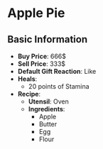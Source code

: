 # Apple Pie

## Basic Information

- **Buy Price**: 666$
- **Sell Price**: 333$
- **Default Gift Reaction**: Like
- **Heals**:
  - 20 points of Stamina
- **Recipe**:
  - **Utensil**: Oven
  - **Ingredients**:
    - Apple
    - Butter
    - Egg
    - Flour